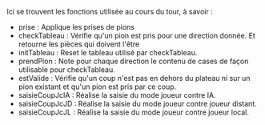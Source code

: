 <DOCTYPE html>
  <head>
  </head>
  <body>
    <p>Ici se trouvent les fonctions utilisée au cours du tour, à savoir :</p>
    <ul>
      <li> prise : Applique les prises de pions </li>
      <li> checkTableau : Vérifie qu'un pion est pris pour une direction donnée. Et retourne les pièces qui doivent l'être</li>
      <li> initTableau : Reset le tableau utilisé par checkTableau.</li>
      <li> prendPion : Note pour chaque direction le contenu de cases de façon utilisable pour checkTableau.</li>
      <li> estValide : Vérifie qu'un coup n'est pas en dehors du plateau ni sur un pion existant et qu'un pion est pris par ce coup.</li>
      <li> saisieCoupJcIA : Réalise la saisie du mode joueur contre IA.</li>
      <li> saisieCoupJcJD : Réalise la saisie du mode joueur contre joueur distant.</li>
      <li> saisieCoupJcJL : Réalise la saisie du mode joueur contre joueur local.</li>
    </ul>
  </body>
</html>
